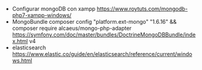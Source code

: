 - Configurar mongoDB con xampp
https://www.roytuts.com/mongodb-php7-xampp-windows/
- MongoBundle
composer config "platform.ext-mongo" "1.6.16" && composer require alcaeus/mongo-php-adapter
https://symfony.com/doc/master/bundles/DoctrineMongoDBBundle/index.html v4
- elasticsearch
https://www.elastic.co/guide/en/elasticsearch/reference/current/windows.html